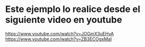 # Este ejemplo lo realice desde el siguiente video en youtube

<https://www.youtube.com/watch?v=JOGmX3uEHyA>
<https://www.youtube.com/watch?v=ZB3ECOgxMaI>
